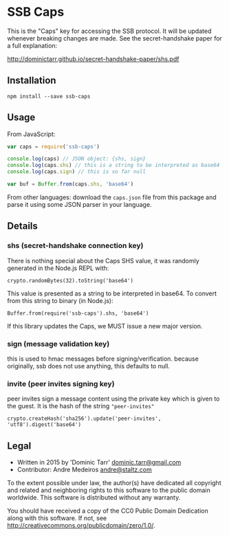 # SSB Caps

This is the "Caps" key for accessing the SSB protocol. It will be updated
whenever breaking changes are made. See the secret-handshake paper for a full
explanation:

http://dominictarr.github.io/secret-handshake-paper/shs.pdf

## Installation

```
npm install --save ssb-caps
```

## Usage

From JavaScript:

```js
var caps = require('ssb-caps')

console.log(caps) // JSON object: {shs, sign}
console.log(caps.shs) // this is a string to be interpreted as base64
console.log(caps.sign) // this is so far null

var buf = Buffer.from(caps.shs, 'base64')
```

From other languages: download the `caps.json` file from this package and
parse it using some JSON parser in your language.

## Details


### shs (secret-handshake connection key)

There is nothing special about the Caps SHS value, it was randomly generated in
the Node.js REPL with:

    crypto.randomBytes(32).toString('base64')

This value is presented as a string to be interpreted in base64. To convert
from this string to binary (in Node.js):

    Buffer.from(require('ssb-caps').shs, 'base64')

If this library updates the Caps, we MUST issue a new major version.

### sign (message validation key)

this is used to hmac messages before signing/verification.
because originally, ssb does not use anything, this defaults to null.

### invite (peer invites signing key)

peer invites sign a message content using the private key which is given to
the guest. It is the hash of the string `"peer-invites"`

    crypto.createHash('sha256').update('peer-invites', 'utf8').digest('base64')

## Legal

- Written in 2015 by 'Dominic Tarr' <dominic.tarr@gmail.com>
- Contributor: Andre Medeiros <andre@staltz.com>

To the extent possible under law, the author(s) have dedicated all copyright
and related and neighboring rights to this software to the public domain
worldwide. This software is distributed without any warranty.

You should have received a copy of the CC0 Public Domain Dedication along
with this software. If not, see
<http://creativecommons.org/publicdomain/zero/1.0/>.
